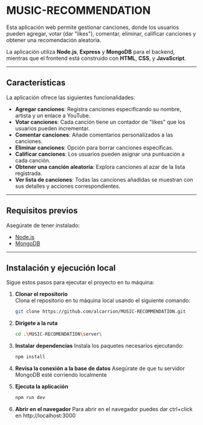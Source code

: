 # MUSIC-RECOMMENDATION 

Esta aplicación web permite gestionar canciones, donde los usuarios pueden agregar, votar (dar "likes"), comentar, eliminar, calificar canciones y obtener una recomendación aleatoria.  

La aplicación utiliza **Node.js**, **Express** y **MongoDB** para el backend, mientras que el frontend está construido con **HTML**, **CSS**, y **JavaScript**.  

---

## **Características**

La aplicación ofrece las siguientes funcionalidades:

- **Agregar canciones**: Registra canciones especificando su nombre, artista y un enlace a YouTube.  
- **Votar canciones**: Cada canción tiene un contador de "likes" que los usuarios pueden incrementar.  
- **Comentar canciones**: Añade comentarios personalizados a las canciones.  
- **Eliminar canciones**: Opción para borrar canciones específicas.  
- **Calificar canciones**: Los usuarios pueden asignar una puntuación a cada canción.  
- **Obtener una canción aleatoria**: Explora canciones al azar de la lista registrada.  
- **Ver lista de canciones**: Todas las canciones añadidas se muestran con sus detalles y acciones correspondientes.  

---

## **Requisitos previos**

Asegúrate de tener instalado:

- [Node.js](https://nodejs.org/)  
- [MongoDB](https://www.mongodb.com/)  

---

## **Instalación y ejecución local**

Sigue estos pasos para ejecutar el proyecto en tu máquina:

1. **Clonar el repositorio**  
   Clona el repositorio en tu máquina local usando el siguiente comando:  

   ```bash
   git clone https://github.com/alcarrion/MUSIC-RECOMMENDATION.git

2. **Dirígete a la ruta**  
   ```bash
   cd .\MUSIC-RECOMENDATION\server\

3. **Instalar dependencias**
    Instala los paquetes necesarios ejecutando:
    ```bash
    npm install

4. **Revisa la conexión a la base de datos**
    Asegúrate de que tu servidor MongoDB esté corriendo localmente

5. **Ejecuta la aplicación**
    ```bash
    npm run dev

6. **Abrir en el navegador**
    Para abrir en el navegador puedes dar ctrl+click en http://localhost:3000 
    


